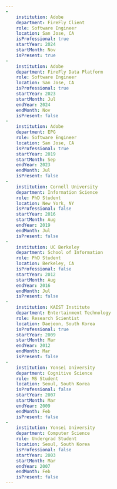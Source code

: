 ```yaml
---
-
    institution: Adobe
    department: FireFly Client
    role: Software Engineer
    location: San Jose, CA
    isProfessional: true
    startYear: 2024
    startMonth: Nov
    isPresent: true
-
    institution: Adobe
    department: FireFly Data Platform
    role: Software Engineer
    location: San Jose, CA
    isProfessional: true
    startYear: 2023
    startMonth: Jul
    endYear: 2024
    endMonth: Nov
    isPresent: false
-
    institution: Adobe
    department: EPG
    role: Software Engineer
    location: San Jose, CA
    isProfessional: true
    startYear: 2019
    startMonth: Sep
    endYear: 2023
    endMonth: Jul
    isPresent: false
-
    institution: Cornell University
    department: Information Science
    role: PhD Student
    location: New York, NY
    isProfessional: false
    startYear: 2016
    startMonth: Aug
    endYear: 2019
    endMonth: Jul
    isPresent: false
-
    institution: UC Berkeley
    department: School of Information
    role: PhD Student
    location: Berkeley, CA
    isProfessional: false
    startYear: 2012
    startMonth: Aug
    endYear: 2016
    endMonth: Jul
    isPresent: false
-
    institution: KAIST Institute
    department: Entertainment Technology
    role: Research Scientist
    location: Daejeon, South Korea
    isProfessional: true
    startYear: 2009
    startMonth: Mar
    endYear: 2012
    endMonth: Mar
    isPresent: false
-
    institution: Yonsei University
    department: Cognitive Science
    role: MS Student
    location: Seoul, South Korea
    isProfessional: false
    startYear: 2007
    startMonth: Mar
    endYear: 2009
    endMonth: Feb
    isPresent: false
-
    institution: Yonsei University
    department: Computer Science
    role: Undergrad Student
    location: Seoul, South Korea
    isProfessional: false
    startYear: 2003
    startMonth: Mar
    endYear: 2007
    endMonth: Feb
    isPresent: false
---
```

